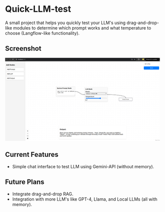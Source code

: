 # Quick-LLM-test

A small project that helps you quickly test your LLM's using drag-and-drop-like modules to determine which prompt works and what temperature to choose (Langflow-like functionality).

## Screenshot

![Screenshot of Quick-LLM-test](/images/Screenshot.png)

## Current Features
- Simple chat interface to test LLM using Gemini-API (without memory).

## Future Plans
- Integrate drag-and-drop RAG.
- Integration with more LLM's like GPT-4, Llama, and Local LLMs (all with memory).